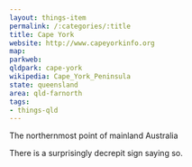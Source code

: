 ```yaml
---
layout: things-item
permalink: /:categories/:title
title: Cape York
website: http://www.capeyorkinfo.org 
map: 
parkweb: 
qldpark: cape-york
wikipedia: Cape_York_Peninsula
state: queensland
area: qld-farnorth
tags:
- things-qld
---
```


The northernmost point of mainland Australia

There is a surprisingly decrepit sign saying so. 